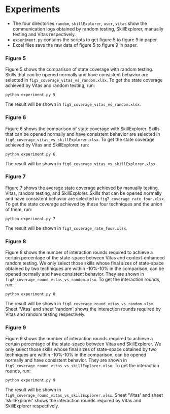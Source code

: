# Experiments

* The four directories ```random```, ```skillExplorer```, ```user```, ```vitas``` show the communication logs obtained by random testing, SkillExplorer, manually testing and Vitas respectively. 
* ```experiment.py``` contains the scripts to get figure 5 to figure 9 in paper.
* Excel files save the raw data of figure 5 to figure 9 in paper.

### Figure 5

Figure 5 shows the comparison of state coverage with random testing. Skills that can be opened normally and have consistent behavior are selected in ```fig5_coverage_vitas_vs_random.xlsx```. To get the state coverage achieved by Vitas and random testing, run: 

	python experiment.py 5

The result will be shown in ```fig5_coverage_vitas_vs_random.xlsx```.

### Figure 6

Figure 6 shows the comparison of state coverage with SkillExplorer. Skills that can be opened normally and have consistent behavior are selected in ```fig6_coverage_vitas_vs_skillExplorer.xlsx```. To get the state coverage achieved by Vitas and SkillExplorer, run: 

	python experiment.py 6

The result will be shown in ```fig6_coverage_vitas_vs_skillExplorer.xlsx```.

### Figure 7

Figure 7 shows the average state coverage achieved by manually testing, Vitas, random testing, and SkillExplorer.  Skills that can be opened normally and have consistent behavior are selected in ```fig7_coverage_rate_four.xlsx```. To get the state coverage achieved by these four techniques and the union of them, run:

	python experiment.py 7

The result will be shown in ```fig7_coverage_rate_four.xlsx```.

### Figure 8

Figure 8 shows the number of interaction rounds required to achieve a certain percentage of the state-space between Vitas and context-enhanced random testing. We only select those skills whose final sizes of state-space obtained by two techniques are within -10%-10% in the comparison,  can be opened normally and have consistent behavior. They are shown in ```fig8_coverage_round_vitas_vs_random.xlsx```. To get the interaction rounds, run:

	python experiment.py 8

The result will be shown in ```fig8_coverage_round_vitas_vs_random.xlsx```. Sheet 'Vitas' and sheet 'random' shows the interaction rounds required by Vitas and random testing respectively.

### Figure 9

Figure 9 shows the number of interaction rounds required to achieve a certain percentage of the state-space between Vitas and SkillExplorer. We only select those skills whose final sizes of state-space obtained by two techniques are within -10%-10% in the comparison,  can be opened normally and have consistent behavior. They are shown in ```fig9_coverage_round_vitas_vs_skillExplorer.xlsx```. To get the interaction rounds, run:

	python experiment.py 9

The result will be shown in ```fig9_coverage_round_vitas_vs_skillExplorer.xlsx```. Sheet 'Vitas' and sheet 'skillExplorer' shows the interaction rounds required by Vitas and SkillExplorer respectively.
